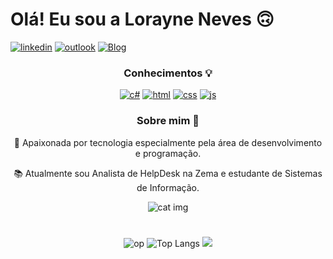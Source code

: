 # Olá! Eu sou a Lorayne Neves 🙃
[![linkedin](https://img.shields.io/badge/LinkedIn-0077B5?style=for-the-badge&logo=linkedin&logoColor=white)](https://linkedin.com/in/lorayne-neves)
[![outlook](https://img.shields.io/badge/Microsoft_Outlook-0078D4?style=for-the-badge&logo=microsoft-outlook&logoColor=white)](mailto:lorayne3.8neves@outlook.com?subject=Questions)
[![Blog](https://img.shields.io/badge/website-000000?style=for-the-badge&logo=About.me&logoColor=white)]()
<div align="center">

### Conhecimentos 💡
[![c#](https://img.shields.io/badge/C%23-239120?style=for-the-badge&logo=c-sharp&logoColor=white)](https://github.com/LorayneNeves/RevisaoCriandoAPIs)
[![html](https://img.shields.io/badge/HTML5-E34F26?style=for-the-badge&logo=html5&logoColor=white)](https://github.com/LorayneNeves/Portifolio/tree/main)
[![css](https://img.shields.io/badge/CSS3-1572B6?style=for-the-badge&logo=css3&logoColor=white)](https://github.com/LorayneNeves/Portifolio/tree/main)
[![js](https://img.shields.io/badge/JavaScript-323330?style=for-the-badge&logo=javascript&logoColor=F7DF1E)](https://github.com/LorayneNeves/Portifolio/tree/main)
  
### Sobre mim 🧩
🤖 Apaixonada por tecnologia especialmente pela área de desenvolvimento e programação.

📚 Atualmente sou Analista de HelpDesk na Zema e estudante de Sistemas de Informação.
</div>
<div align="center">
  
![cat img](https://media1.giphy.com/media/5WILqPq29TyIkVCSej/giphy.gif?cid=ecf05e47ql47n0x7z6ee5a0u26uakdb4lhrlq68y8qcqcvfv&ep=v1_gifs_search&rid=giphy.gif&ct=g)

</div>

#
<div align="center">
  
![op](https://github-profile-summary-cards.vercel.app/api/cards/stats?username=LorayneNeves&theme=github)
![Top Langs](https://github-readme-stats.vercel.app/api/top-langs/?username=LorayneNeves&size_weight=0.50&count_weight=0.50)
  <a href="https://github.com/vn7n24fzkq/github-profile-summary-cards">
    <img src="https://github-profile-summary-cards.vercel.app/api/cards/profile-details?username=LorayneNeves&theme=github" />
  </a>
  </a>
</div>
